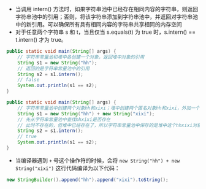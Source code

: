 - 当调用 intern() 方法时，如果字符串池中已经存在相同内容的字符串，则返回字符串池中的引用；否则，将该字符串添加到字符串池中，并返回对字符串池中的新引用。可以确保所有具有相同内容的字符串共享相同的内存空间
- 对于任意两个字符串 s 和 t，当且仅当 s.equals(t) 为 true 时，s.intern() == t.intern() 才为 true。

```java
public static void main(String[] args) {
    // 字符串常量池和堆中各创建一个对象，返回堆中对象的引用
    String s1 = new String("hh");
    // 返回的是字符串常量池中的引用
    String s2 = s1.intern();
    // false
    System.out.println(s1 == s2);
}
```

```java
public static void main(String[] args) {
    // 字符串常量池中创建两个对象hh和xixi；堆中创建两个匿名对象hh和xixi，外加一个hhxixi的对象，返回的就是这个堆中的hhxixi对象
    String s1 = new String("hh") + new String("xixi");
    // 先从字符串常量池中查找hhxixi是否存在
    // 此时不存在的，但堆中已经存在了，所以字符串常量池中保存的是堆中这个hhxixi对象的引用
    String s2 = s1.intern();
    // true
    System.out.println(s1 == s2);
}
```

- 当编译器遇到 `+` 号这个操作符的时候，会将 `new String("hh") + new String("xixi")` 这行代码编译为以下代码：

```java
new StringBuilder().append("hh").append("xixi").toString();
```

